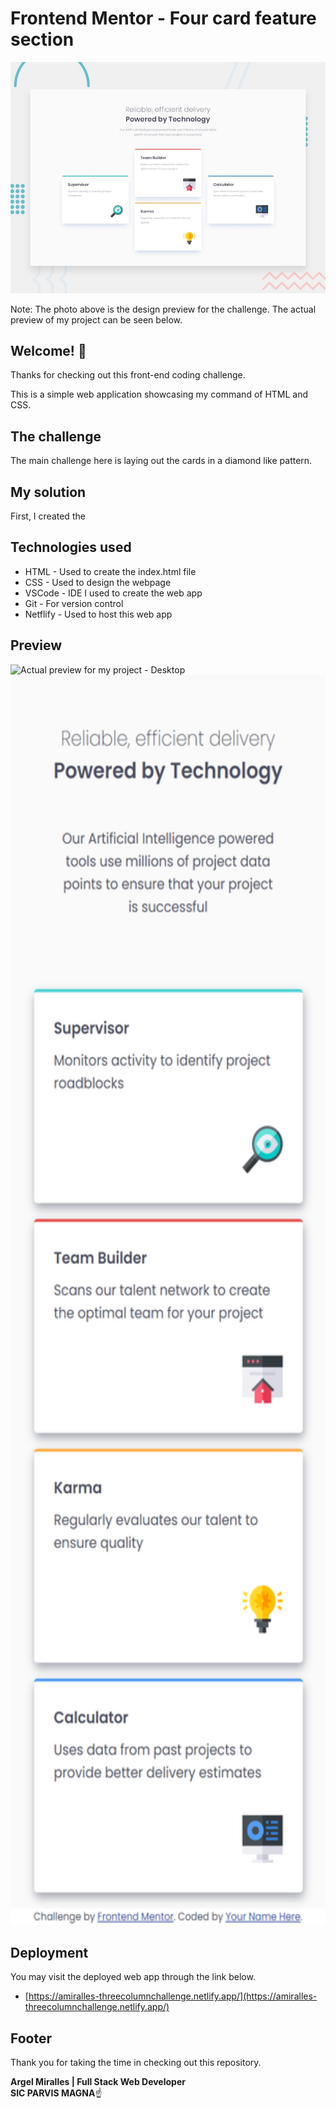 # Frontend Mentor - Four card feature section

![Design preview for the Four card feature section coding challenge](./design/desktop-preview.jpg)

Note: The photo above is the design preview for the challenge. The actual preview of my project can be seen below.

## Welcome! 👋

Thanks for checking out this front-end coding challenge.

This is a simple web application showcasing my command of HTML and CSS.

## The challenge

The main challenge here is laying out the cards in a diamond like pattern.

## My solution

First, I created the

## Technologies used

- HTML - Used to create the index.html file
- CSS - Used to design the webpage
- VSCode - IDE I used to create the web app
- Git - For version control
- Netflify - Used to host this web app

## Preview

![Actual preview for my project - Desktop](./design/actual-dekstop.png)
<img src="./design/actual-mobile.png" style = "height: 50vh;">

## Deployment

You may visit the deployed web app through the link below.

- [https://amiralles-threecolumnchallenge.netlify.app/](https://amiralles-threecolumnchallenge.netlify.app/)

## Footer

Thank you for taking the time in checking out this repository.

**Argel Miralles | Full Stack Web Developer**<br>
**SIC PARVIS MAGNA**☝
